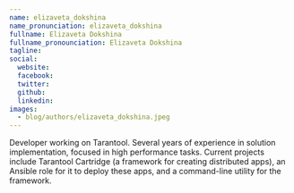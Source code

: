```yaml
---
name: elizaveta_dokshina
name_pronunciation: elizaveta_dokshina
fullname: Elizaveta Dokshina
fullname_pronounciation: Elizaveta Dokshina
tagline: 
social:
  website: 
  facebook:
  twitter:
  github: 
  linkedin: 
images:
  - blog/authors/elizaveta_dokshina.jpeg
---
```


Developer working on Tarantool. Several years of experience in solution implementation, focused in high performance tasks. Current projects include Tarantool Cartridge (a framework for creating distributed apps), an Ansible role for it to deploy these apps, and a command-line utility for the framework.